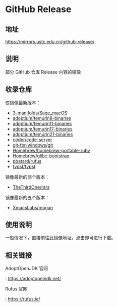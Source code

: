 # GitHub Release

## 地址

<https://mirrors.ustc.edu.cn/github-release/>

## 说明

部分 GitHub 仓库 Release 内容的镜像

## 收录仓库

仅镜像最新版本：

- [3-manifolds/Sage_macOS](https://github.com/3-manifolds/Sage_macOS)
- [adoptium/temurin8-binaries](https://github.com/adoptium/temurin8-binaries)
- [adoptium/temurin11-binaries](https://github.com/adoptium/temurin11-binaries)
- [adoptium/temurin17-binaries](https://github.com/adoptium/temurin17-binaries)
- [adoptium/temurin21-binaries](https://github.com/adoptium/temurin21-binaries)
- [coder/code-server](https://github.com/coder/code-server)
- [git-for-windows/git](https://github.com/git-for-windows/git)
- [Homebrew/homebrew-portable-ruby](https://github.com/Homebrew/homebrew-portable-ruby)
- [Homebrew/glibc-bootstrap](https://github.com/Homebrew/glibc-bootstrap)
- [pbatard/rufus](https://github.com/pbatard/rufus)
- [typst/typst](https://github.com/typst/typst)

镜像最新的两个版本：

- [TheThirdOne/rars](https://github.com/TheThirdOne/rars)

镜像最新的五个版本：

- [XmacsLabs/mogan](https://github.com/XmacsLabs/mogan)

## 使用说明

一般情况下，直接前往此镜像地址，点击即可进行下载。

## 相关链接

AdoptOpenJDK 官网

:   <https://adoptopenjdk.net/>

Rufus 官网

:   <https://rufus.ie/>
